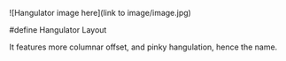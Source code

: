 ![Hangulator image here](link to image/image.jpg)

#define Hangulator Layout

It features more columnar offset, and pinky hangulation, hence the name.
